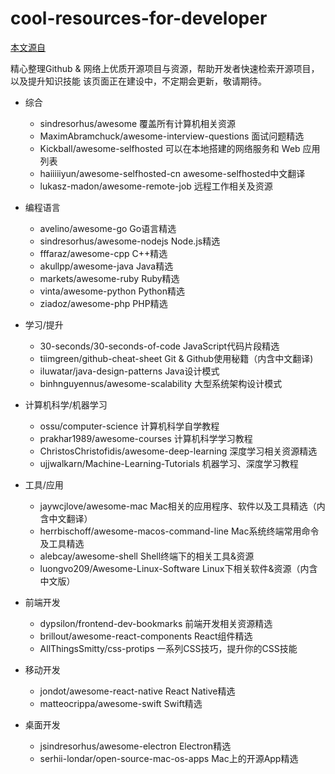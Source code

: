 # cool-resources-for-developer

[本文源自](https://www.githubs.cn/awesome)

精心整理Github & 网络上优质开源项目与资源，帮助开发者快速检索开源项目，以及提升知识技能
该页面正在建设中，不定期会更新，敬请期待。

- 综合
	- sindresorhus/awesome  覆盖所有计算机相关资源
	- MaximAbramchuck/awesome-interview-questions  面试问题精选
	- Kickball/awesome-selfhosted  可以在本地搭建的网络服务和 Web 应用列表
	- haiiiiiyun/awesome-selfhosted-cn  awesome-selfhosted中文翻译
	- lukasz-madon/awesome-remote-job  远程工作相关及资源

- 编程语言
	- avelino/awesome-go  Go语言精选
	- sindresorhus/awesome-nodejs  Node.js精选
	- fffaraz/awesome-cpp  C++精选
	- akullpp/awesome-java  Java精选
	- markets/awesome-ruby  Ruby精选
	- vinta/awesome-python  Python精选
	- ziadoz/awesome-php  PHP精选
- 学习/提升
	- 30-seconds/30-seconds-of-code  JavaScript代码片段精选
	- tiimgreen/github-cheat-sheet  Git & Github使用秘籍（内含中文翻译)
	- iluwatar/java-design-patterns  Java设计模式
	- binhnguyennus/awesome-scalability  大型系统架构设计模式
- 计算机科学/机器学习
	- ossu/computer-science  计算机科学自学教程
	- prakhar1989/awesome-courses  计算机科学学习教程
	- ChristosChristofidis/awesome-deep-learning  深度学习相关资源精选
	- ujjwalkarn/Machine-Learning-Tutorials  机器学习、深度学习教程
- 工具/应用
	- jaywcjlove/awesome-mac  Mac相关的应用程序、软件以及工具精选（内含中文翻译）
	- herrbischoff/awesome-macos-command-line  Mac系统终端常用命令及工具精选
	- alebcay/awesome-shell  Shell终端下的相关工具&资源
	- luongvo209/Awesome-Linux-Software  Linux下相关软件&资源（内含中文版）
- 前端开发
	- dypsilon/frontend-dev-bookmarks  前端开发相关资源精选
	- brillout/awesome-react-components  React组件精选
	- AllThingsSmitty/css-protips  一系列CSS技巧，提升你的CSS技能
- 移动开发
	- jondot/awesome-react-native  React Native精选
	- matteocrippa/awesome-swift  Swift精选
- 桌面开发
	- jsindresorhus/awesome-electron  Electron精选
	- serhii-londar/open-source-mac-os-apps  Mac上的开源App精选
